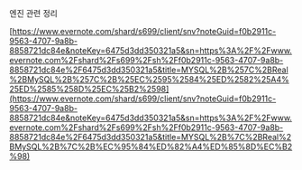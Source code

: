 엔진 관련 정리

[https://www.evernote.com/shard/s699/client/snv?noteGuid=f0b2911c-9563-4707-9a8b-8858721dc84e&noteKey=6475d3dd350321a5&sn=https%3A%2F%2Fwww.evernote.com%2Fshard%2Fs699%2Fsh%2Ff0b2911c-9563-4707-9a8b-8858721dc84e%2F6475d3dd350321a5&title=MYSQL%2B%257C%2BReal%2BMySQL%2B%257C%2B%25EC%2595%2584%25ED%2582%25A4%25ED%2585%258D%25EC%25B2%2598](https://www.evernote.com/shard/s699/client/snv?noteGuid=f0b2911c-9563-4707-9a8b-8858721dc84e&noteKey=6475d3dd350321a5&sn=https%3A%2F%2Fwww.evernote.com%2Fshard%2Fs699%2Fsh%2Ff0b2911c-9563-4707-9a8b-8858721dc84e%2F6475d3dd350321a5&title=MYSQL%2B%7C%2BReal%2BMySQL%2B%7C%2B%EC%95%84%ED%82%A4%ED%85%8D%EC%B2%98)